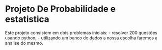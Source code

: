 # Projeto De Probabilidade e estatistica
Este projeto consistem em dois problemas iniciais:
    - resolver 200 questões usando python, 
    - utilizando um banco de dados a nossa escolha faremos a analise do mesmo. 
